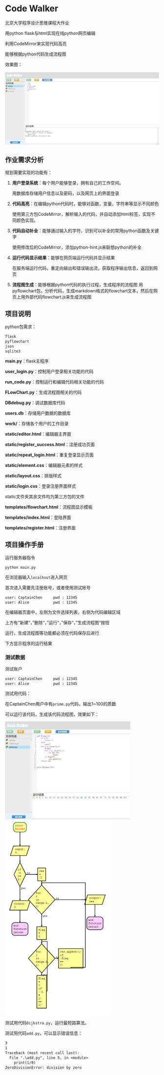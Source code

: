 # Code Walker 

北京大学程序设计思维课程大作业

用python flask与html实现在线python网页编辑

利用CodeMirror来实现代码高亮

能够根据python代码生成流程图

效果图：

![editor](doc/editor.png)

## 作业需求分析

规划需要实现的功能有：

1. **用户登录系统**：每个用户能够登录，拥有自己的工作空间。

   用数据库存储用户信息以及密码，以及网页上的界面登录

2. **代码高亮**：在编辑python代码时，能够对函数，变量，字符串等显示不同颜色

   使用第三方包CodeMirror，解析输入的代码，并自动添加html标签，实现不同颜色实现。

3. **代码自动补全**：能够通过输入的字符，识别可以补全的常用python函数及关键字

   使用修改后的CodeMirror，添加python-hint.js来联想python的补全

4. **运行代码显示结果**：能够在网页端运行代码并显示结果

   在服务端运行代码，重定向输出和错误输出流，获取程序输出信息，返回到网页

5. **流程图生成**：能够根据python代码的执行过程，生成程序的流程图
   用pyflowchart包，分析代码，生成markdown格式的flowchart文本，然后在网页上用外部代码flowchart.js来生成流程图

## 项目说明

python包需求：

```
flask
pyflowchart
json
sqlite3
```

**main.py**：flask主程序

**user_login.py**：控制用户登录相关功能的代码

**run_code.py**：控制运行和编辑代码相关功能的代码

**FLowChart.py**：生成流程图相关的代码

**DBdebug.py**：调试数据库代码



**users.db**：存储用户数据的数据库

**work/**：存储各个用户的工作目录



**static/editor.html**：编辑器主界面

**static/register_success.html**：注册成功页面

**static/repeat_login.html**：重复登录显示页面



**static/element.css**：编辑器元素的样式

**static/layout.css**：排版样式

**static/login.css**：登录注册界面样式

static文件夹其余文件均为第三方包的文件



**templates/flowchart.html**：流程图显示模板

**templates/index.html**：登陆界面

**templates/register.html**：注册界面



## 项目操作手册

运行服务器指令

```
python main.py
```

在浏览器输入```localhost```进入网页

首次进入需要先注册账号，或者使用测试账号

```
user: CaptainChen     pwd : 12345
user: Alice           pwd : 12345
```

在编辑器页面中，左侧为文件选择列表，右侧为代码编辑区域

上方有”新建“，”删除“，”运行“，”保存“，”生成流程图“按钮

运行，生成流程图等功能都必须在代码保存后进行

下方显示程序的运行结果

### 测试数据

测试账户

```
user: CaptainChen     pwd : 12345
user: Alice           pwd : 12345
```

测试用代码：

在CaptainChen用户中有```prime.py```代码，输出1~100的质数

可以运行该代码，生成该代码流程图，效果如下：

<img src="doc/prime_run.png" alt="prime_run" style="zoom:40%;" />        

  <img src="doc/prime_flowchart.png" alt="prime_flowchart" style="zoom:80%;" />



测试用代码```Dijkstra.py```，运行最短路算法。

测试用代码```add.py```，可以显示错误信息：

```
3
1
Traceback (most recent call last):
  File ".\add.py", line 5, in <module>
    print(1/0)
ZeroDivisionError: division by zero
```

